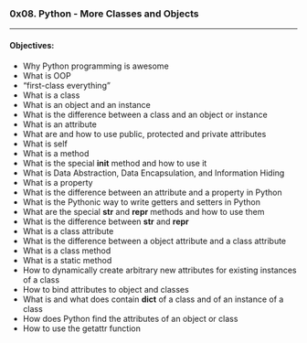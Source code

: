 ### 0x08. Python - More Classes and Objects
---  
#### Objectives:  
-   Why Python programming is awesome  
- What is OOP  
- “first-class everything”  
- What is a class  
- What is an object and an instance  
- What is the difference between a class and an object or instance  
- What is an attribute  
- What are and how to use public, protected and private attributes  
- What is self  
- What is a method  
- What is the special __init__ method and how to use it  
- What is Data Abstraction, Data Encapsulation, and Information Hiding  
- What is a property  
- What is the difference between an attribute and a property in Python  
- What is the Pythonic way to write getters and setters in Python  
- What are the special __str__ and __repr__ methods and how to use them  
- What is the difference between __str__ and __repr__  
- What is a class attribute  
- What is the difference between a object attribute and a class attribute  
- What is a class method  
- What is a static method  
- How to dynamically create arbitrary new attributes for existing instances of a class  
- How to bind attributes to object and classes  
- What is and what does contain __dict__ of a class and of an instance of a class  
- How does Python find the attributes of an object or class  
- How to use the getattr function  